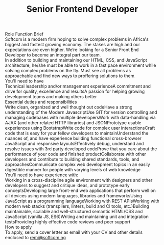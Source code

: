 ---
title:              Senior Frontend Developer
location:           Lagos
department:         Engineering
subunit:            Frontend
featured_image:     https://res.cloudinary.com/softcomux/image/upload/f_auto,q_auto/v1533917920/sfc/headers/opening-header.jpg
image_description:
body: |-
    ### Role Function Brief
    Softcom is a modern firm hoping to solve complex problems in Africa's biggest and fastest growing economy. The stakes are high and our expectations are even higher. We’re looking for a Senior Front End Developer to become an integral part our team.

    In addition to building and maintaining our HTML, CSS, and JavaScript architecture, he/she must be able to work in a fast pace environment while solving complex problems on the fly. Must see all problems as approachable and find new ways to proffering solutions to them.

    ### You'll need to have
    - Technical leadership and/or management experience
    - A commitment and drive for quality, excellence and results
    - A passion for helping growing development teams and making others better

    ### Essential duties and responsibilities
    - Write clean, organized and well thought out code
    - Have a strong understanding of the Modern Javascript
    - Use GIT for version controlling and managing codebases with multiple developers
    - Work with data-handling via AJAX (and other related HTTP libraries) and JSON
    - Prototype usable experiences using Bootstrap
    - Write code for complex user interactions
    - Craft code that is easy for your fellow developers to maintain
    - Understand the nuances of, and have experience building functional cross-browser JavaScript and responsive layouts
    - Effectively debug, understand and resolve issues with 3rd party developed code
    - Prove that you care about the performance of your code and finished product
    - Collaborate with other developers and contribute to building shared standards, tools, and approaches
    - Communicate complex web development topics in an easily digestible manner for people with varying levels of web knowledge
    
    ### You'll need to have experience with:
    - Working in a cross-discipline agile environment with designers and other developers to suggest and critique ideas, and prototype early concepts
    - Developing large front-end web applications that perform well on all devices using modern languages, libraries and frameworks
    - Using JavaScript as a programming language
    - Working with REST APIs
    - Working with modern web stacks (transpilers, linters, build and CI tools, etc.)
    - Building maintainable, scalable and well-structured semantic HTML/CSS and JavaScript (vanilla JS, ES6)
    - Writing and maintaining unit and integration tests
    - Providing highly effective code reviews and peer support

    ### How to apply
    To apply, send a cover letter as email with your CV and other details enclosed to [remi@softcom.ng](//mailto:remi@softcom.ng)
---